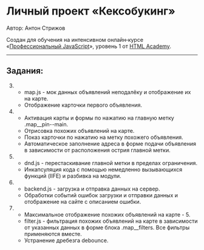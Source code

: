 # Личный проект «Кексобукинг»
Автор: Антон Стрижов

Cоздан для обучения на интенсивном онлайн‑курсе «[Профессиональный JavaScript](https://htmlacademy.ru/intensive/javascript)», уровень 1 от [HTML Academy](https://htmlacademy.ru).

---
## Задания:
3. - map.js - мок данных объявлений неподалёку и отображение их на карте.
    - Отображение карточки первого объявления.
4. - Активация карты и формы по нажатию на главную метку .map__pin--main.
    - Отрисовка похожих объявлений на карте.
    - Показ карточки по нажатию на метку похожего объявления.
    - Автоматическое заполнение адреса в форме подачи объявления в зависимости от расположения острия главной метки.
5. - dnd.js - перестаскивание главной метки в пределах ограничения.
    - Инкапсуляция кода с помощью немедленно вызывающихся функций (IIFE) и разбивка на модули.
6. - backend.js - загрузка и отправка данных на сервер.
    - Обработки событий ошибок загрузки и отправки данных и отображение на сайте с описанием ошибки.
7. - Максимальное отображение похожих объявлений на карте - 5.
    - filter.js - фильтрация похожих объявлений на карте в зависимости от указанных данных в форме блока .map__filters. Все фильтры применяются вместе.
    - Устранение дребезга debounce.